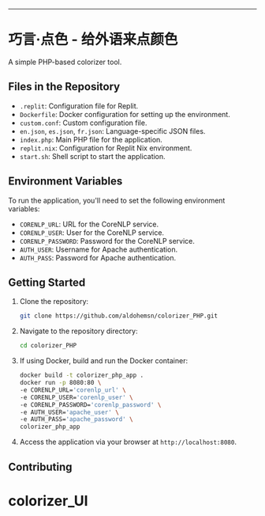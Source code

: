 * * *

巧言·点色 - 给外语来点颜色
=============

A simple PHP-based colorizer tool.

Files in the Repository
-----------------------

* `.replit`: Configuration file for Replit.
* `Dockerfile`: Docker configuration for setting up the environment.
* `custom.conf`: Custom configuration file.
* `en.json`, `es.json`, `fr.json`: Language-specific JSON files.
* `index.php`: Main PHP file for the application.
* `replit.nix`: Configuration for Replit Nix environment.
* `start.sh`: Shell script to start the application.

Environment Variables
---------------------

To run the application, you'll need to set the following environment variables:

* `CORENLP_URL`: URL for the CoreNLP service.
* `CORENLP_USER`: User for the CoreNLP service.
* `CORENLP_PASSWORD`: Password for the CoreNLP service.
* `AUTH_USER`: Username for Apache authentication.
* `AUTH_PASS`: Password for Apache authentication.

Getting Started
---------------

1. Clone the repository:
    
    ```bash
    git clone https://github.com/aldohemsn/colorizer_PHP.git
    ```
    
2. Navigate to the repository directory:
    
    ```bash
    cd colorizer_PHP
    ```
    
3. If using Docker, build and run the Docker container:
    
    ```bash
    docker build -t colorizer_php_app .
    docker run -p 8080:80 \
    -e CORENLP_URL='corenlp_url' \
    -e CORENLP_USER='corenlp_user' \
    -e CORENLP_PASSWORD='corenlp_password' \
    -e AUTH_USER='apache_user' \
    -e AUTH_PASS='apache_password' \
    colorizer_php_app
    ```
    
4. Access the application via your browser at `http://localhost:8080`.
    

Contributing
------------
# colorizer_UI
